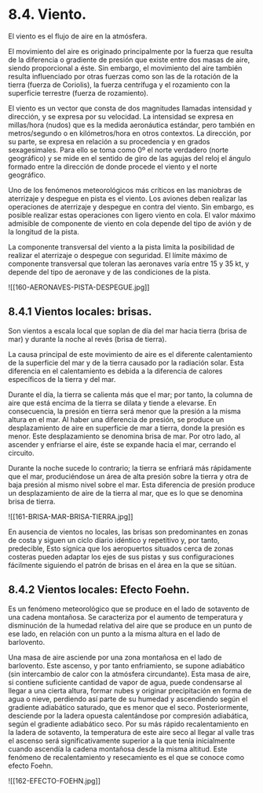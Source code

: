 
# 8.4. Viento.

El viento es el flujo de aire en la atmósfera.

El movimiento del aire es originado principalmente por la fuerza que resulta de la diferencia o gradiente de presión que existe entre dos masas de aire, siendo proporcional a éste. Sin embargo, el movimiento del aire también resulta influenciado por otras fuerzas como son las de la rotación de la tierra (fuerza de Coriolis), la fuerza centrífuga y el rozamiento con la superficie terrestre (fuerza de rozamiento).

El viento es un vector que consta de dos magnitudes llamadas intensidad y dirección, y se expresa por su velocidad. La intensidad se expresa en millas/hora (nudos) que es la medida aeronáutica estándar, pero también en metros/segundo o en kilómetros/hora en otros contextos. La dirección, por su parte, se expresa en relación a su procedencia y en grados sexagesimales. Para ello se toma como 0º el norte verdadero (norte geográfico) y se mide en el sentido de giro de las agujas del reloj el ángulo formado entre la dirección de donde procede el viento y el norte geográfico.

Uno de los fenómenos meteorológicos más críticos en las maniobras de aterrizaje y despegue en pista es el viento. Los aviones deben realizar las operaciones de aterrizaje y despegue en contra del viento. Sin embargo, es posible realizar estas operaciones con ligero viento en cola. El valor máximo admisible de componente de viento en cola depende del tipo de avión y de la longitud de la pista.

La componente transversal del viento a la pista limita la posibilidad de realizar el aterrizaje o despegue con seguridad. El límite máximo de componente transversal que toleran las aeronaves varía entre 15 y 35 kt, y depende del tipo de aeronave y de las condiciones de la pista.

![[160-AERONAVES-PISTA-DESPEGUE.jpg]]

## 8.4.1 Vientos locales: brisas.

Son vientos a escala local que soplan de día del mar hacia tierra (brisa de mar) y durante la noche al revés (brisa de tierra).

La causa principal de este movimiento de aire es el diferente calentamiento de la superficie del mar y de la tierra causado por la radiación solar. Esta diferencia en el calentamiento es debida a la diferencia de calores específicos de la tierra y del mar.

Durante el día, la tierra se calienta más que el mar; por tanto, la columna de aire que está encima de la tierra se dilata y tiende a elevarse. En consecuencia, la presión en tierra será menor que la presión a la misma altura en el mar. Al haber una diferencia de presión, se produce un desplazamiento de aire en superficie de mar a tierra, donde la presión es menor. Este desplazamiento se denomina brisa de mar. Por otro lado, al ascender y enfriarse el aire, éste se expande hacia el mar, cerrando el circuito.

Durante la noche sucede lo contrario; la tierra se enfriará más rápidamente que el mar, produciéndose un área de alta presión sobre la tierra y otra de baja presión al mismo nivel sobre el mar. Esta diferencia de presión produce un desplazamiento de aire de la tierra al mar, que es lo que se denomina brisa de tierra.

![[161-BRISA-MAR-BRISA-TIERRA.jpg]]

En ausencia de vientos no locales, las brisas son predominantes en zonas de costa y siguen un ciclo diario idéntico y repetitivo y, por tanto, predecible, Esto sígnica que los aeropuertos situados cerca de zonas costeras pueden adaptar los ejes de sus pistas y sus configuraciones fácilmente siguiendo el patrón de brisas en el área en la que se sitúan.

## 8.4.2 Vientos locales: Efecto Foehn.

Es un fenómeno meteorológico que se produce en el lado de sotavento de una cadena montañosa. Se caracteriza por el aumento de temperatura y disminución de la humedad relativa del aire que se produce en un punto de ese lado, en relación con un punto a la misma altura en el lado de barlovento.

Una masa de aire asciende por una zona montañosa en el lado de barlovento. Este ascenso, y por tanto enfriamiento, se supone adiabático (sin intercambio de calor con la atmósfera circundante). Esta masa de aire, si contiene suficiente cantidad de vapor de agua, puede condensarse al llegar a una cierta altura, formar nubes y originar precipitación en forma de agua o nieve, perdiendo así parte de su humedad y ascendiendo según el gradiente adiabático saturado, que es menor que el seco. Posteriormente, desciende por la ladera opuesta calentándose por compresión adiabática, según el gradiente adiabático seco. Por su más rápido recalentamiento en la ladera de sotavento, la temperatura de este aire seco al llegar al valle tras el ascenso será significativamente superior a la que tenía inicialmente cuando ascendía la cadena montañosa desde la misma altitud. Este fenómeno de recalentamiento y resecamiento es el que se conoce como efecto Foehn.

![[162-EFECTO-FOEHN.jpg]]

